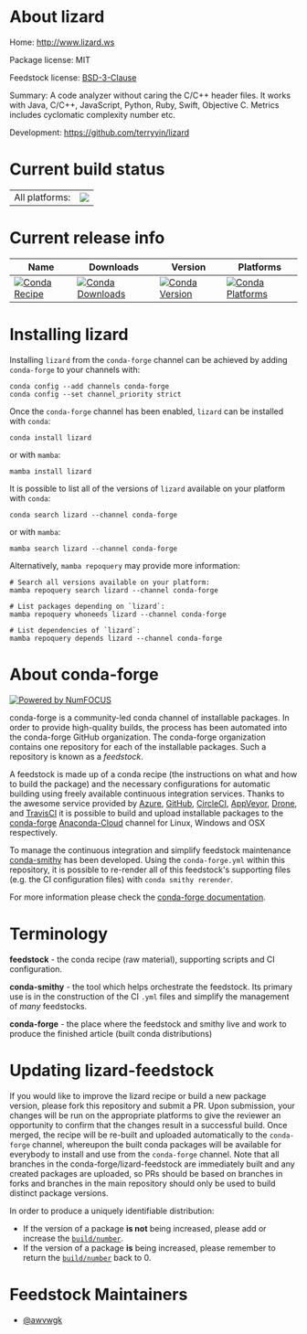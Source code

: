 About lizard
============

Home: http://www.lizard.ws

Package license: MIT

Feedstock license: [BSD-3-Clause](https://github.com/conda-forge/lizard-feedstock/blob/main/LICENSE.txt)

Summary: A code analyzer without caring the C/C++ header files. It works with Java, C/C++, JavaScript, Python, Ruby, Swift, Objective C. Metrics includes cyclomatic complexity number etc.

Development: https://github.com/terryyin/lizard

Current build status
====================


<table><tr><td>All platforms:</td>
    <td>
      <a href="https://dev.azure.com/conda-forge/feedstock-builds/_build/latest?definitionId=16582&branchName=main">
        <img src="https://dev.azure.com/conda-forge/feedstock-builds/_apis/build/status/lizard-feedstock?branchName=main">
      </a>
    </td>
  </tr>
</table>

Current release info
====================

| Name | Downloads | Version | Platforms |
| --- | --- | --- | --- |
| [![Conda Recipe](https://img.shields.io/badge/recipe-lizard-green.svg)](https://anaconda.org/conda-forge/lizard) | [![Conda Downloads](https://img.shields.io/conda/dn/conda-forge/lizard.svg)](https://anaconda.org/conda-forge/lizard) | [![Conda Version](https://img.shields.io/conda/vn/conda-forge/lizard.svg)](https://anaconda.org/conda-forge/lizard) | [![Conda Platforms](https://img.shields.io/conda/pn/conda-forge/lizard.svg)](https://anaconda.org/conda-forge/lizard) |

Installing lizard
=================

Installing `lizard` from the `conda-forge` channel can be achieved by adding `conda-forge` to your channels with:

```
conda config --add channels conda-forge
conda config --set channel_priority strict
```

Once the `conda-forge` channel has been enabled, `lizard` can be installed with `conda`:

```
conda install lizard
```

or with `mamba`:

```
mamba install lizard
```

It is possible to list all of the versions of `lizard` available on your platform with `conda`:

```
conda search lizard --channel conda-forge
```

or with `mamba`:

```
mamba search lizard --channel conda-forge
```

Alternatively, `mamba repoquery` may provide more information:

```
# Search all versions available on your platform:
mamba repoquery search lizard --channel conda-forge

# List packages depending on `lizard`:
mamba repoquery whoneeds lizard --channel conda-forge

# List dependencies of `lizard`:
mamba repoquery depends lizard --channel conda-forge
```


About conda-forge
=================

[![Powered by
NumFOCUS](https://img.shields.io/badge/powered%20by-NumFOCUS-orange.svg?style=flat&colorA=E1523D&colorB=007D8A)](https://numfocus.org)

conda-forge is a community-led conda channel of installable packages.
In order to provide high-quality builds, the process has been automated into the
conda-forge GitHub organization. The conda-forge organization contains one repository
for each of the installable packages. Such a repository is known as a *feedstock*.

A feedstock is made up of a conda recipe (the instructions on what and how to build
the package) and the necessary configurations for automatic building using freely
available continuous integration services. Thanks to the awesome service provided by
[Azure](https://azure.microsoft.com/en-us/services/devops/), [GitHub](https://github.com/),
[CircleCI](https://circleci.com/), [AppVeyor](https://www.appveyor.com/),
[Drone](https://cloud.drone.io/welcome), and [TravisCI](https://travis-ci.com/)
it is possible to build and upload installable packages to the
[conda-forge](https://anaconda.org/conda-forge) [Anaconda-Cloud](https://anaconda.org/)
channel for Linux, Windows and OSX respectively.

To manage the continuous integration and simplify feedstock maintenance
[conda-smithy](https://github.com/conda-forge/conda-smithy) has been developed.
Using the ``conda-forge.yml`` within this repository, it is possible to re-render all of
this feedstock's supporting files (e.g. the CI configuration files) with ``conda smithy rerender``.

For more information please check the [conda-forge documentation](https://conda-forge.org/docs/).

Terminology
===========

**feedstock** - the conda recipe (raw material), supporting scripts and CI configuration.

**conda-smithy** - the tool which helps orchestrate the feedstock.
                   Its primary use is in the construction of the CI ``.yml`` files
                   and simplify the management of *many* feedstocks.

**conda-forge** - the place where the feedstock and smithy live and work to
                  produce the finished article (built conda distributions)


Updating lizard-feedstock
=========================

If you would like to improve the lizard recipe or build a new
package version, please fork this repository and submit a PR. Upon submission,
your changes will be run on the appropriate platforms to give the reviewer an
opportunity to confirm that the changes result in a successful build. Once
merged, the recipe will be re-built and uploaded automatically to the
`conda-forge` channel, whereupon the built conda packages will be available for
everybody to install and use from the `conda-forge` channel.
Note that all branches in the conda-forge/lizard-feedstock are
immediately built and any created packages are uploaded, so PRs should be based
on branches in forks and branches in the main repository should only be used to
build distinct package versions.

In order to produce a uniquely identifiable distribution:
 * If the version of a package **is not** being increased, please add or increase
   the [``build/number``](https://docs.conda.io/projects/conda-build/en/latest/resources/define-metadata.html#build-number-and-string).
 * If the version of a package **is** being increased, please remember to return
   the [``build/number``](https://docs.conda.io/projects/conda-build/en/latest/resources/define-metadata.html#build-number-and-string)
   back to 0.

Feedstock Maintainers
=====================

* [@awvwgk](https://github.com/awvwgk/)


